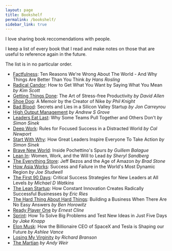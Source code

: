 ```yaml
---
layout: page
title: Bookshelf
permalink: /bookshelf/
sidebar_link: true
---
```


I love sharing book reccomendations with people. 

I keep a list of every book that I read and make notes on those that are useful to reference again in the future. 

The list is in no particular order. 

- [Factfulness](https://amzn.to/31FKcru): Ten Reasons We're Wrong About The World - And Why Things Are Better Than You Think _by Hans Rosling_
- [Radical Candor](https://amzn.to/31Gkrr3): How to Get What You Want by Saying What You Mean _by Kim Scott_
- [Getting Things Done](https://amzn.to/2H9QypI): The Art of Stress-free Productivity _by David Allen_
- [Shoe Dog](https://amzn.to/2vkMr7S): A Memoir by the Creator of Nike _by Phil Knight_
- [Bad Blood](https://amzn.to/38cnV7l): Secrets and Lies in a Silicon Valley Startup _by Jon Carreyrou_
- [High Output Management](https://amzn.to/38f7Ei6) _by Andrew S Grove_
- [Leaders Eat Last](https://amzn.to/2Sq9qWQ): Why Some Teams Pull Together and Others Don't _by Simon Sinek_
- [Deep Work](https://amzn.to/2Ha4d0c): Rules for Focused Success in a Distracted World _by Cal Newport_
- [Start With Why](https://amzn.to/38iO04Q): How Great Leaders Inspire Everyone To Take Action _by Simon Sinek_
- [Brave New World](https://amzn.to/3bo7IxT): Inside Pochettino's Spurs _by Guillem Balague_
- [Lean In](https://amzn.to/2unOIPw): Women, Work, and the Will to Lead _by Sheryl Sandberg_
- [The Everything Store](https://amzn.to/37asQo1): Jeff Bezos and the Age of Amazon _by Brad Stone_
- [How Asia Works](https://amzn.to/3boea8c): Success and Failure in the World's Most Dynamic Region _by Joe Studwell_
- [The First 90 Days](https://amzn.to/31I8eT4): Critical Success Strategies for New Leaders at All Levels _by Michael D Watkins_
- [The Lean Startup](https://amzn.to/2uw9Tii): How Constant Innovation Creates Radically Successful Businesses _by Eric Ries_
- [The Hard Thing About Hard Things](https://amzn.to/2UAX94r): Building a Business When There Are No Easy Answers _by Ben Horowitz_
- [Ready Player One](https://amzn.to/37fTRWV) _by Ernest Cline_
- [Sprint](https://amzn.to/2Sdk3gA): How To Solve Big Problems and Test New Ideas in Just Five Days _by Jake Knapp_
- [Elon Musk](https://amzn.to/2SugXUH): How the Billionaire CEO of SpaceX and Tesla is Shaping our Future _by Ashlee Vance_
- [Losing My Virginity](https://amzn.to/31IlXt4) _by Richard Branson_
- [The Martian](https://amzn.to/2uwaO2e) _by Andy Weir_

